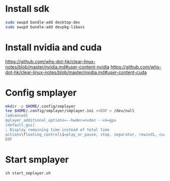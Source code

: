 # Install sdk
```sh
sudo swupd bundle-add desktop-dev
sudo swupd bundle-add devpkg-libass
```

# Install nvidia and cuda
https://github.com/whs-dot-hk/clear-linux-notes/blob/master/nvidia.md#user-content-nvidia
https://github.com/whs-dot-hk/clear-linux-notes/blob/master/nvidia.md#user-content-cuda

# Config smplayer
```sh
mkdir -p $HOME/.config/smplayer
tee $HOME/.config/smplayer/smplayer.ini <<EOF > /dev/null
[advanced]
mplayer_additional_options=--hwdec=nvdec --vo=gpu
[default_gui]
; Display remaining time instead of total time
actions\floating_control\1=play_or_pause, stop, separator, rewind1, current_timelabel_action, timeslider_action, remaining_timelabel_action, forward1, separator, fullscreen, mute, volumeslider_action
EOF
```

# Start smplayer
```sh
sh start_smplayer.sh
```
